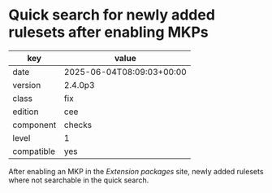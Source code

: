 [//]: # (werk v2)
# Quick search for newly added rulesets after enabling MKPs

key        | value
---------- | ---
date       | 2025-06-04T08:09:03+00:00
version    | 2.4.0p3
class      | fix
edition    | cee
component  | checks
level      | 1
compatible | yes

After enabling an MKP in the _Extension packages_ site, newly added rulesets
where not searchable in the quick search.

